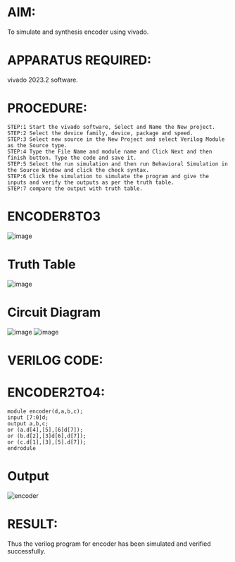 # AIM:
To simulate and synthesis encoder using vivado.

# APPARATUS REQUIRED:
vivado 2023.2 software.

# PROCEDURE:
```
STEP:1 Start the vivado software, Select and Name the New project.
STEP:2 Select the device family, device, package and speed.
STEP:3 Select new source in the New Project and select Verilog Module as the Source type.
STEP:4 Type the File Name and module name and Click Next and then finish button. Type the code and save it.
STEP:5 Select the run simulation and then run Behavioral Simulation in the Source Window and click the check syntax.
STEP:6 Click the simulation to simulate the program and give the inputs and verify the outputs as per the truth table.
STEP:7 compare the output with truth table.
```
# ENCODER8TO3
![image](https://github.com/RESMIRNAIR/ENCODER3TO8/assets/154305926/824226c8-c767-44b5-ab35-26fed65b195e)
# Truth Table
![image](https://github.com/RESMIRNAIR/ENCODER3TO8/assets/154305926/e228c14b-b814-40c8-92eb-748d48570c04)
# Circuit Diagram
![image](https://github.com/RESMIRNAIR/ENCODER3TO8/assets/154305926/6fa5fe84-fe6f-472d-b9c0-e6dfa17413d3)
![image](https://github.com/RESMIRNAIR/ENCODER3TO8/assets/154305926/7d147e2a-ba03-4714-baee-17615c9c50c1)
# VERILOG CODE:
# ENCODER2TO4:
```
module encoder(d,a,b,c);
input [7:0]d;
output a,b,c;
or (a.d[4],[5],[6]d[7]);
or (b.d[2],[3]d[6],d[7]);
or (c.d[1],[3],[5].d[7]);
endrodule
```
# Output
![encoder](https://github.com/THARUN729/ENCODER8TO3/assets/161407766/2a15c82a-5977-4016-8a8f-8a309e9b4482)

# RESULT:
Thus the verilog program for encoder has been simulated and verified successfully.

